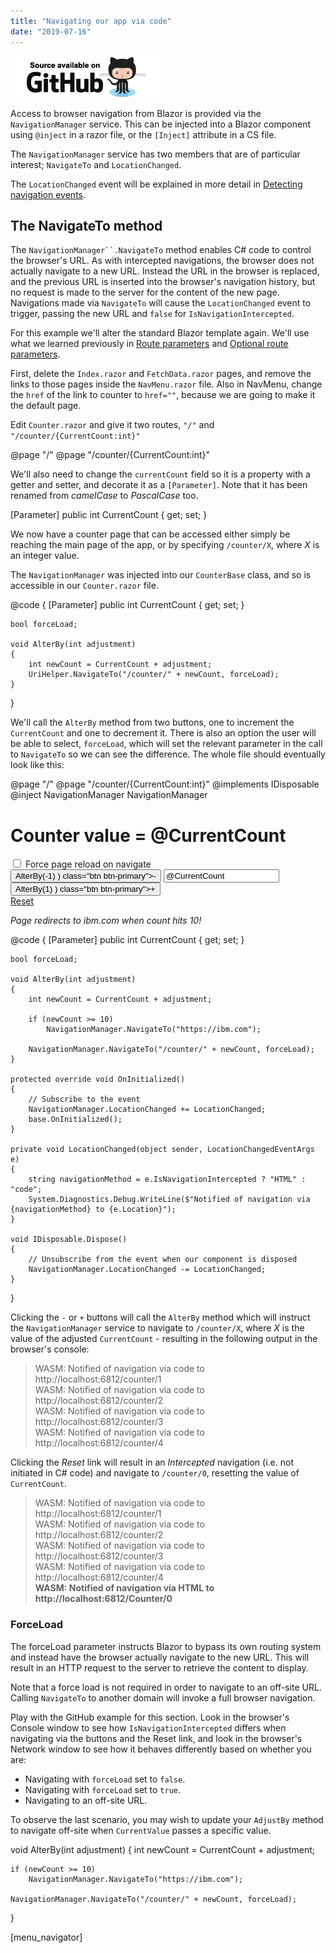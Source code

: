 ```yaml
---
title: "Navigating our app via code"
date: "2019-07-16"
---
```


[![](images/SourceLink.png)](https://github.com/mrpmorris/blazor-university/tree/master/src/Routing/NavigatingViaCode)

Access to browser navigation from Blazor is provided via the `NavigationManager` service. This can be injected into a Blazor component using `@inject` in a razor file, or the `[Inject]` attribute in a CS file.

The `NavigationManager` service has two members that are of particular interest; `NavigateTo` and `LocationChanged`.

The `LocationChanged` event will be explained in more detail in [Detecting navigation events](/routing/detecting-navigation-events/).

## The NavigateTo method

The `NavigationManager``.NavigateTo` method enables C# code to control the browser's URL. As with intercepted navigations, the browser does not actually navigate to a new URL. Instead the URL in the browser is replaced, and the previous URL is inserted into the browser's navigation history, but no request is made to the server for the content of the new page. Navigations made via `NavigateTo` will cause the `LocationChanged` event to trigger, passing the new URL and `false` for `IsNavigationIntercepted`.

For this example we'll alter the standard Blazor template again. We'll use what we learned previously in [Route parameters](/routing/route-parameters/) and [Optional route parameters](/routing/optional-route-parameters/).

First, delete the `Index.razor` and `FetchData.razor` pages, and remove the links to those pages inside the `NavMenu.razor` file. Also in NavMenu, change the `href` of the link to counter to `href=""`, because we are going to make it the default page.

Edit `Counter.razor` and give it two routes, `"/"` and `"/counter/{CurrentCount:int}"`

@page "/"
@page "/counter/{CurrentCount:int}"

We'll also need to change the `currentCount` field so it is a property with a getter and setter, and decorate it as a `[Parameter]`. Note that it has been renamed from _camelCase_ to _PascalCase_ too.

\[Parameter\]
public int CurrentCount { get; set; }

We now have a counter page that can be accessed either simply be reaching the main page of the app, or by specifying `/counter/X`, where _X_ is an integer value.

The `NavigationManager` was injected into our `CounterBase` class, and so is accessible in our `Counter.razor` file.

@code {
	\[Parameter\]
	public int CurrentCount { get; set; }

	bool forceLoad;

	void AlterBy(int adjustment)
	{
		int newCount = CurrentCount + adjustment;
		UriHelper.NavigateTo("/counter/" + newCount, forceLoad);
	}
}

We'll call the `AlterBy` method from two buttons, one to increment the `CurrentCount` and one to decrement it. There is also an option the user will be able to select, `forceLoad`, which will set the relevant parameter in the call to `NavigateTo` so we can see the difference. The whole file should eventually look like this:

@page "/"
@page "/counter/{CurrentCount:int}"
@implements IDisposable
@inject NavigationManager NavigationManager

<h1>Counter value = @CurrentCount</h1>

<div class="form-check">
	<input @bind=@forceLoad type="checkbox" class="form-check-input" id="ForceLoadCheckbox" />
	<label class="form-check-label" for="ForceLoadCheckbox">Force page reload on navigate</label>
</div>

<div class="btn-group" role="group">
	<button @onclick=@( () => AlterBy(-1) ) class="btn btn-primary">-</button>
	<input value=@CurrentCount readonly class="form-control" />
	<button @onclick=@( () => AlterBy(1) ) class="btn btn-primary">+</button>
</div>
<a class="btn btn-secondary" href="/Counter/0">Reset</a>
<p>
	<em>Page redirects to ibm.com when count hits 10!</em>
</p>

@code {
	\[Parameter\]
	public int CurrentCount { get; set; }

	bool forceLoad;

	void AlterBy(int adjustment)
	{
		int newCount = CurrentCount + adjustment;

		if (newCount >= 10)
			NavigationManager.NavigateTo("https://ibm.com");

		NavigationManager.NavigateTo("/counter/" + newCount, forceLoad);
	}

	protected override void OnInitialized()
	{
		// Subscribe to the event
		NavigationManager.LocationChanged += LocationChanged;
		base.OnInitialized();
	}

	private void LocationChanged(object sender, LocationChangedEventArgs e)
	{
		string navigationMethod = e.IsNavigationIntercepted ? "HTML" : "code";
		System.Diagnostics.Debug.WriteLine($"Notified of navigation via {navigationMethod} to {e.Location}");
	}

	void IDisposable.Dispose()
	{
		// Unsubscribe from the event when our component is disposed
		NavigationManager.LocationChanged -= LocationChanged;
	}
}

Clicking the `-` or `+` buttons will call the `AlterBy` method which will instruct the `NavigationManager` service to navigate to `/counter/X`, where _X_ is the value of the adjusted `CurrentCount` - resulting in the following output in the browser's console:

> WASM: ﻿Notified of navigation via code to http://localhost:6812/counter/1  
> WASM: Notified of navigation via code to http://localhost:6812/counter/2  
> WASM: Notified of navigation via code to http://localhost:6812/counter/3  
> WASM: Notified of navigation via code to http://localhost:6812/counter/4

Clicking the _Reset_ link will result in an _Intercepted_ navigation (i.e. not initiated in C# code) and navigate to `/counter/0`, resetting the value of `CurrentCount`.

> WASM: ﻿Notified of navigation via code to http://localhost:6812/counter/1  
> WASM: Notified of navigation via code to http://localhost:6812/counter/2  
> WASM: Notified of navigation via code to http://localhost:6812/counter/3  
> WASM: Notified of navigation via code to http://localhost:6812/counter/4  
> **WASM: Notified of navigation via HTML to http://localhost:6812/Counter/0**

### ForceLoad

The forceLoad parameter instructs Blazor to bypass its own routing system and instead have the browser actually navigate to the new URL. This will result in an HTTP request to the server to retrieve the content to display.

Note that a force load is not required in order to navigate to an off-site URL. Calling `NavigateTo` to another domain will invoke a full browser navigation.

Play with the GitHub example for this section. Look in the browser's Console window to see how `IsNavigationIntercepted` differs when navigating via the buttons and the Reset link, and look in the browser's Network window to see how it behaves differently based on whether you are:

- Navigating with `forceLoad` set to `false`.
- Navigating with `forceLoad` set to `true`.
- Navigating to an off-site URL.

To observe the last scenario, you may wish to update your `AdjustBy` method to navigate off-site when `CurrentValue` passes a specific value.

void AlterBy(int adjustment)
{
	int newCount = CurrentCount + adjustment;

	if (newCount >= 10)
		NavigationManager.NavigateTo("https://ibm.com");

	NavigationManager.NavigateTo("/counter/" + newCount, forceLoad);
}

\[menu\_navigator\]
